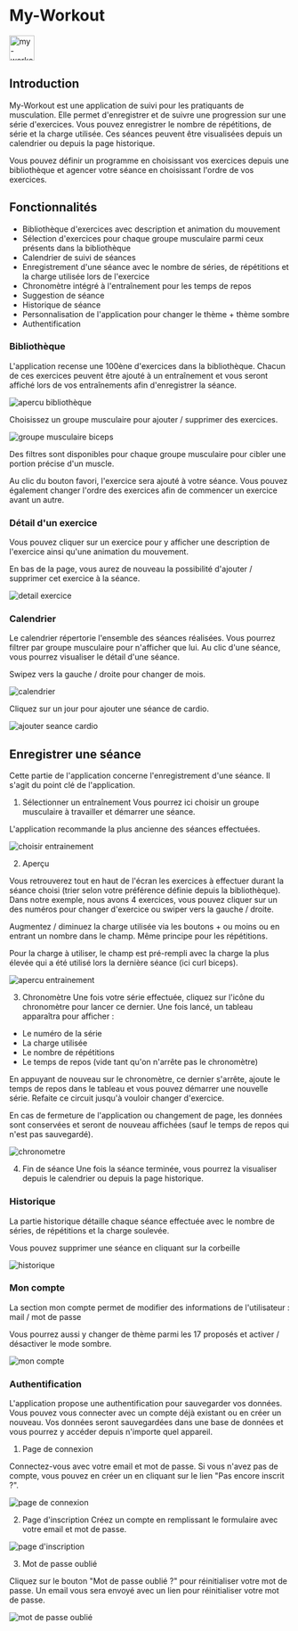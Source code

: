 # My-Workout

<a href="http://my-workout.alexandre-vernet.fr/" target="_blank" rel="noreferrer">
<img alt="my-workout logo" src="https://raw.githubusercontent.com/Alexandre-Vernet/My-Workout/refs/heads/main/apps/app/public/favicon.ico" width="45">
</a>

## Introduction

My-Workout est une application de suivi pour les pratiquants de musculation. Elle permet d'enregistrer et de suivre une progression sur une série d'exercices. Vous pouvez enregistrer le nombre de répétitions, de série et la charge utilisée. Ces séances peuvent être visualisées depuis un calendrier ou depuis la page historique.

Vous pouvez définir un programme en choisissant vos exercices depuis une bibliothèque et agencer votre séance en choisissant l'ordre de vos exercices.

## Fonctionnalités

- Bibliothèque d'exercices avec description et animation du mouvement
- Sélection d'exercices pour chaque groupe musculaire parmi ceux présents dans la bibliothèque
- Calendrier de suivi de séances
- Enregistrement d'une séance avec le nombre de séries, de répétitions et la charge utilisée lors de l'exercice
- Chronomètre intégré à l'entraînement pour les temps de repos
- Suggestion de séance
- Historique de séance
- Personnalisation de l'application pour changer le thème + thème sombre
- Authentification

### Bibliothèque

L'application recense une 100ène d'exercices dans la bibliothèque. Chacun de ces exercices peuvent être ajouté à un entraînement et vous seront affiché lors de vos entraînements afin d'enregistrer la séance.

![apercu bibliothèque](https://github.com/user-attachments/assets/b1443344-93dd-48a4-b05e-7baafbf730bc)

Choisissez un groupe musculaire pour ajouter / supprimer des exercices.

![groupe musculaire biceps](https://github.com/user-attachments/assets/130a583b-52ed-4da1-b0f7-4868253ef3ed)

Des filtres sont disponibles pour chaque groupe musculaire pour cibler une portion précise d'un muscle.

Au clic du bouton favori, l'exercice sera ajouté à votre séance. Vous pouvez également changer l'ordre des exercices afin de commencer un exercice avant un autre.

### Détail d'un exercice

Vous pouvez cliquer sur un exercice pour y afficher une description de l'exercice ainsi qu'une animation du mouvement.

En bas de la page, vous aurez de nouveau la possibilité d'ajouter / supprimer cet exercice à la séance.

![detail exercice](https://github.com/user-attachments/assets/a4bc38a8-e577-4638-8db9-b23d05be31fd)

### Calendrier

Le calendrier répertorie l'ensemble des séances réalisées. Vous pourrez filtrer par groupe musculaire pour n'afficher que lui. Au clic d'une séance, vous pourrez visualiser le détail d'une séance.

Swipez vers la gauche / droite pour changer de mois.

![calendrier](https://github.com/user-attachments/assets/8e2cef8b-075d-48be-ab2b-d977b567bd3c)

Cliquez sur un jour pour ajouter une séance de cardio.

![ajouter seance cardio](https://github.com/user-attachments/assets/bd988a3b-8cd7-4647-a76a-0c44578b4313)

## Enregistrer une séance

Cette partie de l'application concerne l'enregistrement d'une séance. Il s'agit du point clé de l'application.

1. Sélectionner un entraînement
   Vous pourrez ici choisir un groupe musculaire à travailler et démarrer une séance.

L'application recommande la plus ancienne des séances effectuées.

![choisir entrainement](https://github.com/user-attachments/assets/5f4f42f9-c34e-4a45-a86a-e4a6840eb777)

2. Aperçu

Vous retrouverez tout en haut de l'écran les exercices à effectuer durant la séance choisi (trier selon votre préférence définie depuis la bibliothèque). Dans notre exemple, nous avons 4 exercices, vous pouvez cliquer sur un des numéros pour changer d'exercice ou swiper vers la gauche / droite.

Augmentez / diminuez la charge utilisée via les boutons + ou moins ou en entrant un nombre dans le champ. Même principe pour les répétitions.

Pour la charge à utiliser, le champ est pré-rempli avec la charge la plus élevée qui a été utilisé lors la dernière séance (ici curl biceps).

![apercu entrainement](https://github.com/user-attachments/assets/b9da1985-b1d9-49fd-a48c-ff03e4dbf550)

3. Chronomètre
   Une fois votre série effectuée, cliquez sur l'icône du chronomètre pour lancer ce dernier. Une fois lancé, un tableau apparaîtra pour afficher :

- Le numéro de la série
- La charge utilisée
- Le nombre de répétitions
- Le temps de repos (vide tant qu'on n'arrête pas le chronomètre)

En appuyant de nouveau sur le chronomètre, ce dernier s'arrête, ajoute le temps de repos dans le tableau et vous pouvez démarrer une nouvelle série. Refaite ce circuit jusqu'à vouloir changer d'exercice.

En cas de fermeture de l'application ou changement de page, les données sont conservées et seront de nouveau affichées (sauf le temps de repos qui n'est pas sauvegardé).

![chronometre](https://github.com/user-attachments/assets/34a9711b-3ec0-4e9a-8398-48d16a17ae7f)

4. Fin de séance
   Une fois la séance terminée, vous pourrez la visualiser depuis le calendrier ou depuis la page historique.

### Historique

La partie historique détaille chaque séance effectuée avec le nombre de séries, de répétitions et la charge soulevée.

Vous pouvez supprimer une séance en cliquant sur la corbeille

![historique](https://github.com/user-attachments/assets/f9399789-2816-41a1-8a93-948312a7e15d)

### Mon compte

La section mon compte permet de modifier des informations de l'utilisateur : mail / mot de passe

Vous pourrez aussi y changer de thème parmi les 17 proposés et activer / désactiver le mode sombre.

![mon compte](https://github.com/user-attachments/assets/0f7dac19-35d2-4687-a656-c31df3b8b512)

### Authentification

L'application propose une authentification pour sauvegarder vos données. Vous pouvez vous connecter avec un compte déjà existant ou en créer un nouveau.
Vos données seront sauvegardées dans une base de données et vous pourrez y accéder depuis n'importe quel appareil.

1. Page de connexion

Connectez-vous avec votre email et mot de passe. Si vous n'avez pas de compte, vous pouvez en créer un en cliquant sur le lien "Pas encore inscrit ?".

![page de connexion](https://github.com/user-attachments/assets/8bb3f0ca-6eb8-444b-bc4a-38a5f8afefe5)

2. Page d'inscription
   Créez un compte en remplissant le formulaire avec votre email et mot de passe.

![page d'inscription](https://github.com/user-attachments/assets/8141f960-72b6-4048-b1bc-def09e7bdd7d)

3. Mot de passe oublié

Cliquez sur le bouton "Mot de passe oublié ?" pour réinitialiser votre mot de passe. Un email vous sera envoyé avec un lien pour réinitialiser votre mot de passe.

![mot de passe oublié](https://github.com/user-attachments/assets/8141f960-72b6-4048-b1bc-def09e7bdd7d)
